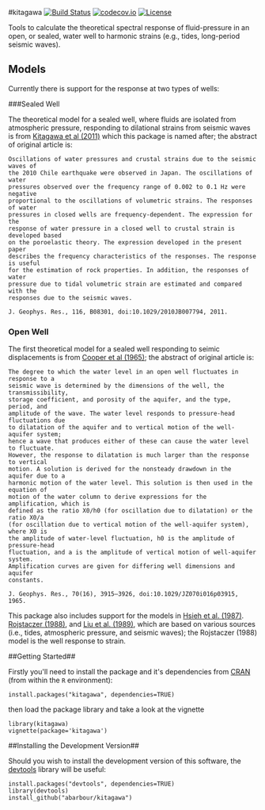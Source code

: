 #kitagawa [![Build Status](https://travis-ci.org/abarbour/kitagawa.svg)](https://travis-ci.org/abarbour/kitagawa) [![codecov.io](http://codecov.io/github/abarbour/kitagawa/coverage.svg?branch=master)](http://codecov.io/github/abarbour/kitagawa?branch=master) [![License](http://img.shields.io/badge/license-GPL-lightgrey.svg?style=flat)](http://www.gnu.org/licenses/gpl-2.0.html)

Tools to calculate the theoretical spectral response 
of fluid-pressure in an open, or sealed, water well
to harmonic strains (e.g., tides, long-period seismic waves).

## Models

Currently there is support for the response at two types of wells:

###Sealed Well

The theoretical model for a sealed well, where fluids are isolated from atmospheric pressure, 
responding to dilational strains from seismic waves is from 
[Kitagawa et al (2011)](http://dx.doi.org/10.1029/2010JB007794 "Frequency characteristics of the response of water pressure in a closed well to volumetric strain in the high-frequency domain") which this package is named after; the abstract of original article is:

	Oscillations of water pressures and crustal strains due to the seismic waves of
	the 2010 Chile earthquake were observed in Japan. The oscillations of water
	pressures observed over the frequency range of 0.002 to 0.1 Hz were negative
	proportional to the oscillations of volumetric strains. The responses of water
	pressures in closed wells are frequency-dependent. The expression for the
	response of water pressure in a closed well to crustal strain is developed based
	on the poroelastic theory. The expression developed in the present paper
	describes the frequency characteristics of the responses. The response is useful
	for the estimation of rock properties. In addition, the responses of water
	pressure due to tidal volumetric strain are estimated and compared with the
	responses due to the seismic waves.

	J. Geophys. Res., 116, B08301, doi:10.1029/2010JB007794, 2011.

### Open Well

The first theoretical model for a sealed well responding to seimic displacements is from 
[Cooper et al (1965)](http://dx.doi.org/10.1029/JZ070i016p03915 "The response of well-aquifer systems to seismic waves"); the abstract of original article is:

	The degree to which the water level in an open well fluctuates in response to a
	seismic wave is determined by the dimensions of the well, the transmissibility,
	storage coefficient, and porosity of the aquifer, and the type, period, and
	amplitude of the wave. The water level responds to pressure-head fluctuations due
	to dilatation of the aquifer and to vertical motion of the well-aquifer system;
	hence a wave that produces either of these can cause the water level to fluctuate.
	However, the response to dilatation is much larger than the response to vertical
	motion. A solution is derived for the nonsteady drawdown in the aquifer due to a
	harmonic motion of the water level. This solution is then used in the equation of
	motion of the water column to derive expressions for the amplification, which is
	defined as the ratio X0/h0 (for oscillation due to dilatation) or the ratio X0/a
	(for oscillation due to vertical motion of the well-aquifer system), where X0 is
	the amplitude of water-level fluctuation, h0 is the amplitude of pressure-head
	fluctuation, and a is the amplitude of vertical motion of well-aquifer system.
	Amplification curves are given for differing well dimensions and aquifer
	constants.

	J. Geophys. Res., 70(16), 3915–3926, doi:10.1029/JZ070i016p03915, 1965.


This package also includes support for the models in
[Hsieh et al. (1987)](http://dx.doi.org/10.1029/WR023i010p01824 "Determination of aquifer transmissivity from Earth tide analysis").
[Rojstaczer (1988)](http://dx.doi.org/10.1029/JB093iB11p13619 "Intermediate period response of water levels in wells to crustal strain: Sensitivity and noise level"), and
[Liu et al. (1989)](http://dx.doi.org/10.1029/JB094iB07p09453 "Seismically induced water level fluctuations in the Wali Well, Beijing, China"), which are based on various sources (i.e., tides, atmospheric pressure, and seismic waves); the Rojstaczer (1988) model is the well response to strain.

##Getting Started##

Firstly you'll need to install the package and it's dependencies
from [CRAN](http://cran.r-project.org/package=kitagawa)
(from within the `R` environment):

    install.packages("kitagawa", dependencies=TRUE)

then load the package library and take a look at the vignette

    library(kitagawa)
    vignette(package='kitagawa')
    
##Installing the Development Version##

Should you wish to install the development version
of this software, the [devtools][2] library
will be useful:

    install.packages("devtools", dependencies=TRUE)
    library(devtools)
    install_github("abarbour/kitagawa")

[2]: http://cran.r-project.org/web/packages/devtools
